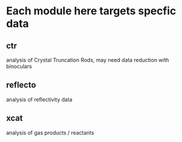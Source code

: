 # Each module here targets specfic data

## ctr
analysis of Crystal Truncation Rods, may need data reduction with binoculars

## reflecto
analysis of reflectivity data

## xcat
analysis of gas products / reactants
